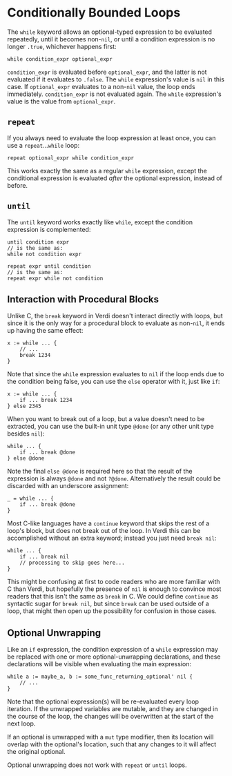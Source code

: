 # Conditionally Bounded Loops
The `while` keyword allows an optional-typed expression to be evaluated repeatedly, until it becomes non-`nil`, or until a condition expression is no longer `.true`, whichever happens first:
```
while condition_expr optional_expr
```
`condition_expr` is evaluated before `optional_expr`, and the latter is not evaluated if it evaluates to `.false`.  The `while` expression's value is `nil` in this case.
If `optional_expr` evaluates to a non-`nil` value, the loop ends immediately. `condition_expr` is not evaluated again.  The `while` expression's value is the value from `optional_expr`.  

## `repeat`
If you always need to evaluate the loop expression at least once, you can use a `repeat`...`while` loop:
```
repeat optional_expr while condition_expr
```
This works exactly the same as a regular `while` expression, except the conditional expression is evaluated _after_ the optional expression, instead of before.

## `until`
The `until` keyword works exactly like `while`, except the condition expression is complemented:
```
until condition expr
// is the same as:
while not condition expr

repeat expr until condition
// is the same as:
repeat expr while not condition
```

## Interaction with Procedural Blocks
Unlike C, the `break` keyword in Verdi doesn't interact directly with loops, but since it is the only way for a procedural block to evaluate as non-`nil`, it ends up having the same effect:
```
x := while ... {
	// ...
	break 1234
}
```
Note that since the `while` expression evaluates to `nil` if the loop ends due to the condition being false, you can use the `else` operator with it, just like `if`:
```
x := while ... {
	if ... break 1234
} else 2345
```
When you want to break out of a loop, but a value doesn't need to be extracted, you can use the built-in unit type `@done` (or any other unit type besides `nil`):
```
while ... {
	if ... break @done
} else @done
```
Note the final `else @done` is required here so that the result of the expression is always `@done` and not `?@done`.  Alternatively the result could be discarded with an underscore assignment:
```
_ = while ... {
	if ... break @done
}
```
Most C-like languages have a `continue` keyword that skips the rest of a loop's block, but does not break out of the loop.  In Verdi this can be accomplished without an extra keyword; instead you just need `break nil`:
```
while ... {
	if ... break nil
	// processing to skip goes here...
}
```
This might be confusing at first to code readers who are more familiar with C than Verdi, but hopefully the presence of  `nil` is enough to convince most readers that this isn't the same as `break` in C.  We could define `continue` as syntactic sugar for `break nil`, but since `break` can be used outside of a loop, that might then open up the possibility for confusion in those cases.

## Optional Unwrapping
Like an `if` expression, the condition expression of a `while` expression may be replaced with one or more optional-unwrapping declarations, and these declarations will be visible when evaluating the main expression:
```
while a := maybe_a, b := some_func_returning_optional' nil {
	// ...
}
```
Note that the optional expression(s) will be re-evaluated every loop iteration.  If the unwrapped variables are mutable, and they are changed in the course of the loop, the changes will be overwritten at the start of the next loop.

If an optional is unwrapped with a `mut` type modifier, then its location will overlap with the optional's location, such that any changes to it will affect the original optional.

Optional unwrapping does not work with `repeat` or `until` loops.
